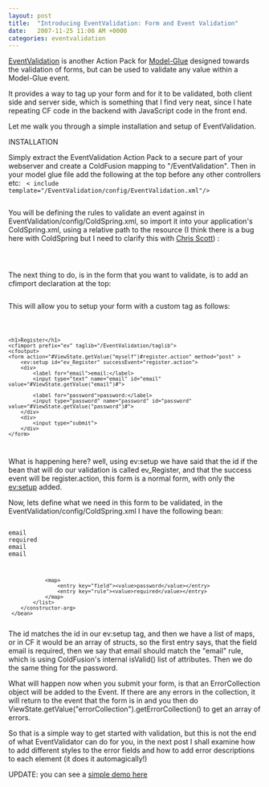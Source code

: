 ```yaml
---
layout: post
title:  "Introducing EventValidation: Form and Event Validation"
date:   2007-11-25 11:08 AM +0000
categories: eventvalidation
---
```

<a href="http://eventvalidation.riaforge.org/">EventValidation</a> is another Action Pack for <a href="http://www.model-glue.com/" title="The Model-Glue Framework">Model-Glue</a> designed towards the validation of forms, but can be used to validate any value within a Model-Glue event.

It provides a way to tag up your form and for it to be validated, both client side and server side, which is something that I find very neat, since I hate repeating CF code in the backend with JavaScript code in the front end.

Let me walk you through a simple installation and setup of EventValidation. 

INSTALLATION

Simply extract the EventValidation Action Pack to a secure part of your webserver and create a ColdFusion mapping to "/EventValidation". Then in your model glue file add the following at the top before any other controllers etc:
<code>
< include template="/EventValidation/config/EventValidation.xml"/>		
</code>

You will be defining the rules to validate an event against in EventValidation/config/ColdSpring.xml, so import it into your application's ColdSpring.xml, using a relative path to the resource (I think there is a bug here with ColdSpring but I need to clarify this with <a href="http://cdscott.blogspot.com/" title="Truths and Lies">Chris Scott</a>) :

<code>
	<import resource="../../EventValidation/config/ColdSpring.xml" />
</code>

The next thing to do, is in the form that you want to validate, is to add an cfimport declaration at the top:
<code>
<cfimport prefix="ev" taglib="/EventValidation/taglib">
</code>

This will allow you to setup your form with a custom tag as follows:

<code>
	
	<h1>Register</h1>
	<cfimport prefix="ev" taglib="/EventValidation/taglib">
	<cfoutput>	
	<form action="#ViewState.getValue("myself")#register.action" method="post" >
		<ev:setup id="ev_Register" successEvent="register.action">
		<div>
	    	<label for="email">email:</label>
			<input type="text" name="email" id="email" value="#ViewState.getValue("email")#">
		
	    	<label for="password">password:</label>
			<input type="password" name="password" id="password" value="#ViewState.getValue("password")#">
		</div>
		<div>
			<input type="submit">
		</div>
	</form>
</code>

What is happening here? well, using ev:setup we have said that the id if the bean that will do our validation is called ev_Register, and that the success event will be register.action, this form is a normal form, with only the <ev:setup> added.

Now, lets define what we need in this form to be validated, in the EventValidation/config/ColdSpring.xml I have the following bean:
<code>
	<bean id="ev_Register" class="EventValidation.model.EventValidator">
	 	<constructor-arg name="rules">
	 		<list>
	 			<map>
	 				<entry key="field"><value>email</value></entry>
	 				<entry key="rule"><value>required</value></entry>
	 			</map>
	 			<map>
	 				<entry key="field"><value>email</value></entry>
	 				<entry key="rule"><value>email</value></entry>
	 			</map>
	 			
	 			<map>
	 				<entry key="field"><value>password</value></entry>
	 				<entry key="rule"><value>required</value></entry>
	 			</map>
	 		</list>
	 	</constructor-arg>
	 </bean>
</code>
The id matches the id in our ev:setup tag, and then we have a list of maps, or in CF it would be an array of structs, so the first entry says, that the field email is required, then we say that email should match the "email" rule, which is using ColdFusion's internal isValid() list of attributes. Then we do the same thing for the password.


What will happen now when you submit your form, is that an ErrorCollection object will be added to the Event. If there are any errors in the collection, it will return to the event that the form is in and you then do ViewState.getValue("errorCollection").getErrorCollection() to get an array of errors.


So that is a simple way to get started with validation, but this is not the end of what EventValidator can do for you, in the next post I shall examine how to add different styles to the error fields and how to add error descriptions to each element (it does it automagically!)

UPDATE: you can see a <a href="http://www.markdrew.co.uk/EVDemo/">simple demo here</a>